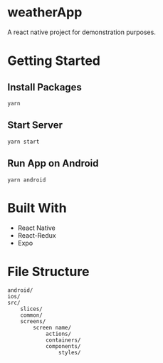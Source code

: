# weatherApp
A react native project for demonstration purposes.

# Getting Started
## Install Packages
`yarn`

## Start Server
`yarn start`

## Run App on Android
`yarn android`

# Built With

- React Native
- React-Redux
- Expo

# File Structure

```
android/
ios/
src/
    slices/
    common/
    screens/
        screen name/
            actions/
            containers/
            components/
                styles/
```

